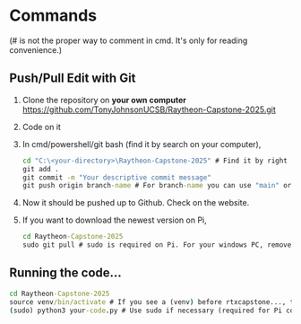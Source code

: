 # Commands
(# is not the proper way to comment in cmd. It's only for reading convenience.)

## Push/Pull Edit with Git

1. Clone the repository on **your own computer** https://github.com/TonyJohnsonUCSB/Raytheon-Capstone-2025.git

2. Code on it

3. In cmd/powershell/git bash (find it by search on your computer), 

   ```cmd
   cd "C:\<your-directory>\Raytheon-Capstone-2025" # Find it by right click the folder in vscode and click "Copy Path"
   git add .
   git commit -m "Your descriptive commit message"
   git push origin branch-name # For branch-name you can use "main" or whatever new branches we'll have later on
   ```

4. Now it should be pushed up to Github. Check on the website.

5. If you want to download the newest version on Pi,

   ```cmd
   cd Raytheon-Capstone-2025
   sudo git pull # sudo is required on Pi. For your windows PC, remove sudo
   ```
   
## Running the code...
   ```cmd
   cd Raytheon-Capstone-2025
   source venv/bin/activate # If you see a (venv) before rtxcapstone..., then the environment is successfully set up
   (sudo) python3 your-code.py # Use sudo if necessary (required for Pi communication)
   ```
